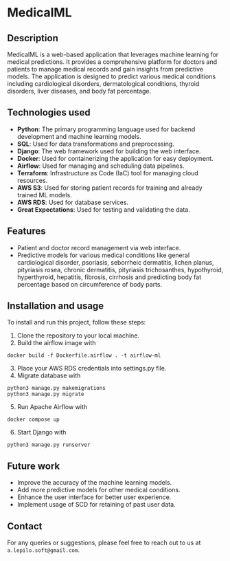 # MedicalML

## Description
MedicalML is a web-based application that leverages machine learning for medical predictions. It provides a comprehensive platform for doctors and patients to manage medical records and gain insights from predictive models. The application is designed to predict various medical conditions including cardiological disorders, dermatological conditions, thyroid disorders, liver diseases, and body fat percentage.

## Technologies used
- **Python**: The primary programming language used for backend development and machine learning models.
- **SQL**: Used for data transformations and preprocessing.
- **Django**: The web framework used for building the web interface.
- **Docker**: Used for containerizing the application for easy deployment.
- **Airflow**: Used for managing and scheduling data pipelines.
- **Terraform**: Infrastructure as Code (IaC) tool for managing cloud resources.
- **AWS S3**: Used for storing patient records for training and already trained ML models.
- **AWS RDS**: Used for database services.
- **Great Expectations**: Used for testing and validating the data.

## Features
- Patient and doctor record management via web interface.
- Predictive models for various medical conditions like general cardiological disorder, psoriasis, seborrheic dermatitis, lichen planus, pityriasis rosea, chronic dermatitis, pityriasis trichosanthes, hypothyroid, hyperthyroid, hepatitis, fibrosis, cirrhosis and predicting body fat percentage based on circumference of body parts.

## Installation and usage
To install and run this project, follow these steps:

1. Clone the repository to your local machine.
2. Build the airflow image with
```
docker build -f Dockerfile.airflow . -t airflow-ml 
```
3. Place your AWS RDS credentials into settings.py file.
4. Migrate database with
```
python3 manage.py makemigrations
python3 manage.py migrate
```
5. Run Apache Airflow with 
```
docker compose up
```
6. Start Django with 
```
python3 manage.py runserver
```

## Future work
- Improve the accuracy of the machine learning models.
- Add more predictive models for other medical conditions.
- Enhance the user interface for better user experience.
- Implement usage of SCD for retaining of past user data.

## Contact
For any queries or suggestions, please feel free to reach out to us at `a.lepilo.soft@gmail.com`.
